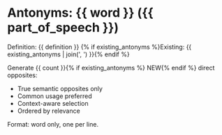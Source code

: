 # Antonyms: {{ word }} ({{ part_of_speech }})
Definition: {{ definition }}
{% if existing_antonyms %}Existing: {{ existing_antonyms | join(', ') }}{% endif %}

Generate {{ count }}{% if existing_antonyms %} NEW{% endif %} direct opposites:
- True semantic opposites only
- Common usage preferred
- Context-aware selection
- Ordered by relevance

Format: word only, one per line.